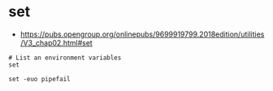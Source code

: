# set

- <https://pubs.opengroup.org/onlinepubs/9699919799.2018edition/utilities/V3_chap02.html#set>

```shell
# List an environment variables
set

set -euo pipefail
```
